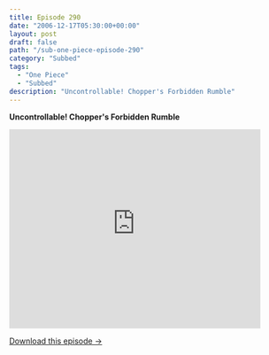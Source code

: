 ```yaml
---
title: Episode 290
date: "2006-12-17T05:30:00+00:00"
layout: post
draft: false
path: "/sub-one-piece-episode-290"
category: "Subbed"
tags:
  - "One Piece"
  - "Subbed"
description: "Uncontrollable! Chopper's Forbidden Rumble"
---
```


**Uncontrollable! Chopper's Forbidden Rumble**

<iframe width="640" height="360" src="https://www.rapidvideo.com/e/FXQHSKXIWB" frameborder="0" marginwidth=0 marginheight=0 scrolling=no allowfullscreen style="max-width:90%;"></iframe>

<a href="http://ouo.io/qs/eCodkFEQ?s=https://www.rapidvideo.com/d/FXQHSKXIWB" class="styled_a">Download this episode →</a>

